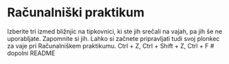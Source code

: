 # Računalniški praktikum
Izberite tri izmed bližnjic na tipkovnici, ki ste jih srečali na vajah, pa jih še ne uporabljate. Zapomnite si jih. Lahko si začnete pripravljati tudi svoj plonkec za vaje pri Računalniškem praktikumu. Ctrl + Z, Ctrl + Shift + Z, Ctrl + F # dopolni README 
